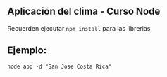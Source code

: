 ## Aplicación del clima - Curso Node


Recuerden ejecutar ```npm install``` para las librerias

## Ejemplo:

```
node app -d "San Jose Costa Rica"
```